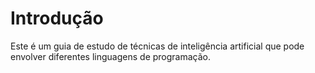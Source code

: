 # Introdução 
Este é um guia de estudo de técnicas de inteligência artificial que pode envolver diferentes linguagens de programação.
